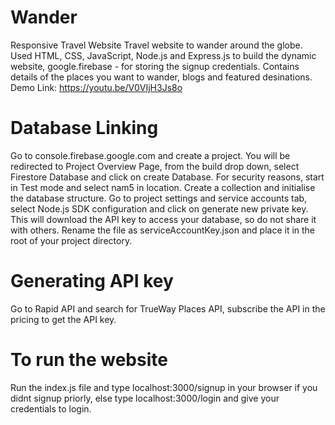 # Wander
Responsive Travel Website
Travel website to wander around the globe.
Used HTML, CSS, JavaScript, Node.js and Express.js to build the dynamic website, google.firebase - for storing the signup credentials.
Contains details of the places you want to wander, blogs and featured desinations.
Demo Link: https://youtu.be/V0VIjH3Js8o

# Database Linking
Go to console.firebase.google.com and create a project. 
You will be redirected to Project Overview Page, from the build drop down, select Firestore Database and click on create Database.
For security reasons, start in Test mode and select nam5 in location.
Create a collection and initialise the database structure.
Go to project settings and service accounts tab, select Node.js SDK configuration and click on generate new private key.
This will download the API key to access your database, so do not share it with others.
Rename the file as serviceAccountKey.json and place it in the root of your project directory.


# Generating API key
Go to Rapid API and search for TrueWay Places API, subscribe the API in the pricing to get the API key.

# To run the website
Run the index.js file and type localhost:3000/signup in your browser if you didnt signup priorly, else type localhost:3000/login and give your credentials to login.
